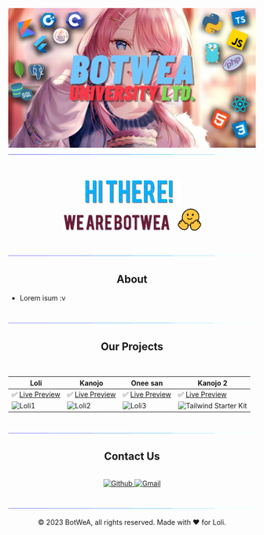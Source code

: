 <!-- Banner -->
<img src="./src/banner.png" alt="banner">

<br>

<img src="./src/line.gif" alt="line"/>

<h3 align="center">
    <br>
    <img src="./src/hi-there.gif" width="200px"/>
    <br>
    <img src="./src/we-are-botwea.gif" width="230px"/>
    <img src="./src/waving-hand.gif" width="50px"/>
</h3>

<br><img src="./src/line.gif" alt="line"/><br>

<h2 align="center"><b>About</b></h2>

- Lorem isum :v

<br><img src="./src/line.gif" alt="line"/><br>

<h2 align="center"><b>Our Projects</b></h2>

<br>

Loli   | Kanojo | Onee san | Kanojo 2
------ | ------ | ------ | ------
✅ [Live Preview](https://wallpapercave.com/wp/wp5111070.jpg) | ✅ [Live Preview](https://i.pinimg.com/originals/1f/39/1a/1f391aea4f79fa0ddd06a0b0833b6e2b.png) | ✅ [Live Preview](https://wallpaperboat.com/wp-content/uploads/2020/10/30/58815/red-anime-girl-01.jpg) | ✅ [Live Preview](https://wallpapermemory.com/uploads/607/charlotte-wallpaper-1080p-165541.jpg)
![Loli1](https://wallpapercave.com/wp/wp5111070.jpg) | ![Loli2](https://i.pinimg.com/originals/1f/39/1a/1f391aea4f79fa0ddd06a0b0833b6e2b.png) | ![Loli3](https://wallpaperboat.com/wp-content/uploads/2020/10/30/58815/red-anime-girl-01.jpg)| ![Tailwind Starter Kit](https://wallpapermemory.com/uploads/607/charlotte-wallpaper-1080p-165541.jpg)

<br><img src="./src/line.gif" alt="line"/><br>

<h2 align="center"><b>Contact Us</b></h2><br>
<div align="center">
    <a href="https://github.com/botdev-univ">
        <img alt="Github" src="https://img.shields.io/badge/GitHub-%2312100E.svg?&style=for-the-badge&logo=Github&logoColor=white" /> 
    </a>
    <a href="botwea102022@gmail.com">
        <img alt="Gmail" src="https://img.shields.io/badge/Gmail-D14836?style=for-the-badge&logo=gmail&logoColor=white" />
    </a>
</div>

<br><img src="./src/line.gif" alt="line"/><br>

<p align="center"> © 2023 BotWeA, all rights reserved. Made with ❤️ for Loli. </p>